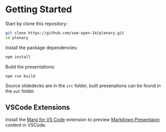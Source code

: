 # Getting Started

Start by clone this repository:

```sh
git clone https://github.com/swe-open-14/plenary.git
cd plenary
```

Install the package dependencies:

```sh
npm install
```

Build the presentations:

```sh
npm run build
```

Source slidedecks are in the `src` folder, built presenations can be found in the `out` folder.

## VSCode Extensions

Install the [Marp for VS Code](https://marketplace.visualstudio.com/items?itemName=marp-team.marp-vscode) extension to preview [Markdown Presentaion](https://marp.app) content in VSCode. 